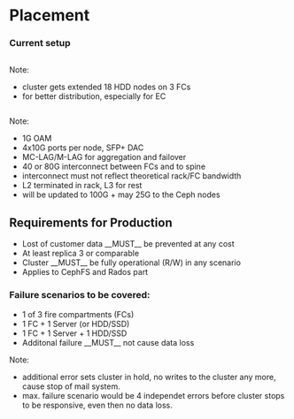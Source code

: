 <!-- .slide: data-state="section-break" id="section-break-6" data-timing="10s" -->
# Placement


<!-- .slide: data-state="normal" id="placement-3" data-timing="20s" data-menu-title="3FCs" -->
### Current setup
<div>
  <center><img data-src="images/fc-ceph-EC-color_white_v2.svg" style="width:75%"></center>
</div>

Note:
- cluster gets extended 18 HDD nodes on 3 FCs
- for better distribution, especially for EC


<!-- .slide: data-state="normal" id="placement-net-2" data-timing="20s" data-menu-title="Network Overview" -->
<div>
  <center><img data-src="images/network-infra-mailplatform_v1.svg" style="width:85%"></center>
</div>

Note: 
- 1G OAM
- 4x10G ports per node, SFP+ DAC
- MC-LAG/M-LAG for aggregation and failover
- 40 or 80G interconnect between FCs and to spine
- interconnect must not reflect theoretical rack/FC bandwidth
- L2 terminated in rack, L3 for rest
- will be updated to 100G + may 25G to the Ceph nodes

<!-- .slide: data-state="normal" id="placement-1" data-timing="20s" data-menu-title="Data safety" -->
## Requirements for Production

* <!-- .element: class="fragment" data-fragment-index="0" --> Lost of customer data __MUST__ be prevented at any cost 
* At least replica 3 or comparable <!-- .element: class="fragment" data-fragment-index="1" -->
* <!-- .element: class="fragment" data-fragment-index="2" --> Cluster __MUST__ be fully operational (R/W) in any scenario 
* Applies to CephFS and Rados part <!-- .element: class="fragment" data-fragment-index="3" -->

### <!-- .element: class="fragment" data-fragment-index="4" --> Failure scenarios to be covered: 
* <!-- .element: class="fragment" data-fragment-index="5" --> 1 of 3 fire compartments (FCs)
* <!-- .element: class="fragment" data-fragment-index="5" --> 1 FC + 1 Server (or HDD/SSD)
* <!-- .element: class="fragment" data-fragment-index="5" --> 1 FC + 1 Server + 1 HDD/SSD 
* <!-- .element: class="fragment" data-fragment-index="6" --> Additonal failure __MUST__ not cause data loss

Note: 
- additional error sets cluster in hold, no writes to the cluster any more, cause stop of mail system.
- max. failure scenario would be 4 independet errors before cluster stops to be responsive, even then no data loss.
